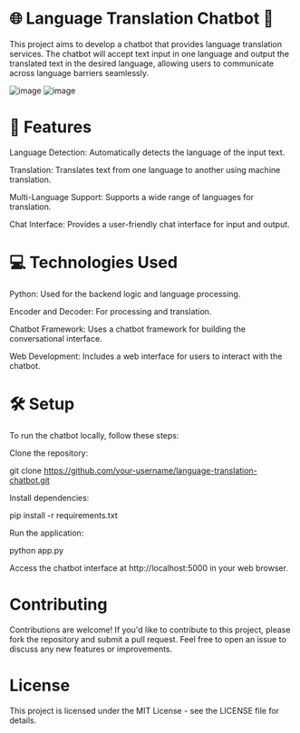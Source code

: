 # 🌐 Language Translation Chatbot 🤖
This project aims to develop a chatbot that provides language translation services. The chatbot will accept text input in one language and output the translated text in the desired language, allowing users to communicate across language barriers seamlessly.

![image](https://github.com/Jeevan-prasanth/Language-Transalting-Chatbot/assets/142791947/78de1560-5bb7-4bc5-b71d-46bbe088f486)
![image](https://github.com/Jeevan-prasanth/Language-Transalting-Chatbot/assets/142791947/503d7998-406f-4e80-b051-d0d8c4f1dec8)


# 🚀 Features
Language Detection: Automatically detects the language of the input text.

Translation: Translates text from one language to another using machine translation.

Multi-Language Support: Supports a wide range of languages for translation.

Chat Interface: Provides a user-friendly chat interface for input and output.


# 💻 Technologies Used
Python: Used for the backend logic and language processing.

Encoder and Decoder: For processing and translation.

Chatbot Framework: Uses a chatbot framework for building the conversational interface.

Web Development: Includes a web interface for users to interact with the chatbot.


# 🛠️ Setup
To run the chatbot locally, follow these steps:

Clone the repository:

git clone https://github.com/your-username/language-translation-chatbot.git

Install dependencies:


pip install -r requirements.txt

Run the application:

python app.py

Access the chatbot interface at http://localhost:5000 in your web browser.

# Contributing
Contributions are welcome! If you'd like to contribute to this project, please fork the repository and submit a pull request. Feel free to open an issue to discuss any new features or improvements.

# License
This project is licensed under the MIT License - see the LICENSE file for details.
